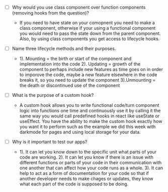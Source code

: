 - [ ] Why would you use class component over function components (removing hooks from the question)?
    - If you need to have state on your comopnent you need to make a class component, otherwise if your using a functional component you would need to pass the state down from the parent component. Also, by using class components you get access to lifecycle hooks.

- [ ] Name three lifecycle methods and their purposes.
    - 1). Mounting = the birth or start of the component and implementation into the code 2). Updating = growth of the component to perhaps include new features as time goes on in order to imporove the code, maybe a new feature elsewhere in the code breaks it, so you need to update the component 3).Unmounting = the death or discontinued use of the component

- [ ] What is the purpose of a custom hook?
    - A custom hook allows you to write functional code/turn component logic into functions one time and continuously use it by calling it the same way you would call predefined hooks in react like useState or useEffect. You have the ability to make the custom hook exactly how you want it to perform such as the example we did this week with darkmode for pages and using local storage for your data.

- [ ] Why is it important to test our apps?
    - 1). It can let you know down to the specific unit what parts of your code are working. 2). It can let you know if there is an issue with different functions or parts of your code in their communication with one another that can affect how your code runs as a whole. 3). It can help to act as a form of documentation for your code so that if another developer needs to make chages or updates, they know what each part of the code is supposed to be doing.